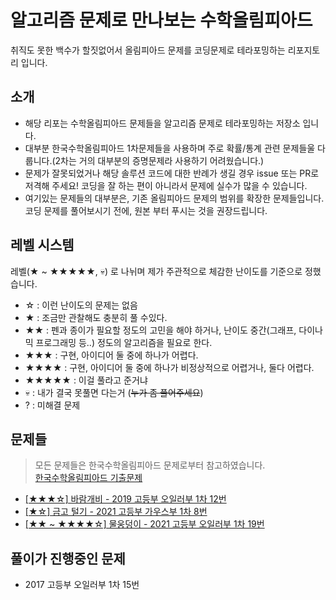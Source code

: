 # 알고리즘 문제로 만나보는 수학올림피아드

취직도 못한 백수가 할짓없어서 올림피아드 문제를 코딩문제로 테라포밍하는 리포지토리 입니다.

## 소개

* 해당 리포는 수학올림피아드 문제들을 알고리즘 문제로 테라포밍하는 저장소 입니다.
* 대부분 한국수학올림피아드 1차문제들을 사용하며 주로 확률/통계 관련 문제들울 다룹니다.(2차는 거의 대부분의 증명문제라 사용하기 어려웠습니다.)
* 문제가 잘못되었거나 해당 솔루션 코드에 대한 반례가 생길 경우 issue 또는 PR로 저격해 주세요! 코딩을 잘 하는 편이 아니라서 문제에 실수가 많을 수 있습니다.
* 여기있는 문제들의 대부분은, 기존 올림피아드 문제의 범위를 확장한 문제들입니다. 코딩 문제를 풀어보시기 전에, 원본 부터 푸시는 것을 권장드립니다.

## 레벨 시스템
레벨(★ ~ ★★★★★, 💀) 로 나뉘며 제가 주관적으로 체감한 난이도를 기준으로 정했습니다.
* ☆         : 이런 난이도의 문제는 없음
* ★         : 조금만 관찰해도 충분히 풀 수있다.
* ★★       : 펜과 종이가 필요할 정도의 고민을 해야 하거나, 난이도 중간(그래프, 다이나믹 프로그래밍 등..) 정도의 알고리즘을 필요로 한다.
* ★★★     : 구현, 아이디어 둘 중에 하나가 어렵다.
* ★★★★   : 구현, 아이디어 둘 중에 하나가 비정상적으로 어렵거나, 둘다 어렵다.
* ★★★★★ : 이걸 풀라고 준거냐
* 💀        : 내가 결국 못풀면 다는거 (<del>누가 좀 풀어주세요</del>)
* ?         : 미해결 문제

## 문제들

> 모든 문제들은 한국수학올림피아드 문제로부터 참고하였습니다. \
> [한국수학올림피아드 기출문제](https://www.kmo.or.kr/kmo/sub07.html)

* [[★★★☆] 바람개비 - 2019 고등부 오일러부 1차 12번](kmo-2019-high-euler-1st-12/)
* [[★☆] 금고 털기 - 2021 고등부 가우스부 1차 8번](kmo-2021-high-gauss-1st-8/)
* [[★★ ~ ★★★★☆] 물웅덩이 - 2021 고등부 오일러부 1차 19번](kmo-2021-high-euler-1st-19/)

## 풀이가 진행중인 문제
* 2017 고등부 오일러부 1차 15번